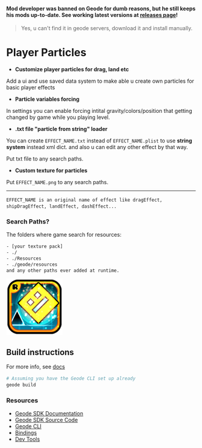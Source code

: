 #### Mod developer was banned on Geode for dumb reasons, but he still keeps his mods up-to-date. See working latest versions at [releases page](/releases)!
> Yes, u can't find it in geode servers, download it and install manually.

# Player Particles

- __Customize player particles for drag, land etc__

Add a ui and use saved data system to make able u create own particles for basic player effects

- __Particle variables forcing__

In settings you can enable forcing intital gravity/colors/position that getting changed by game while you playing level.

- __.txt file "particle from string" loader__

You can create `EFFECT_NAME.`<cy>`txt`</c> instead of `EFFECT_NAME.plist` to use **string system** instead xml dict. and also u can edit any other effect by that way.

Put txt file to any search paths.

- __Custom texture for particles__

Put `EFFECT_NAME.`<cy>`png`</c> to any search paths.

---

`EFFECT_NAME is an original name of effect like dragEffect, shipDragEffect, landEffect, dashEffect...`

### Search Paths?
The folders where game search for resources:
```
- [your texture pack]
- ./
- ./Resources
- ./geode/resources
and any other paths ever added at runtime.
```


<img src="logo.png" width="150" alt="the mod's logo" />

## Build instructions
For more info, see [docs](https://docs.geode-sdk.org/getting-started/create-mod#build)
```sh
# Assuming you have the Geode CLI set up already
geode build
```

### Resources
* [Geode SDK Documentation](https://docs.geode-sdk.org/)
* [Geode SDK Source Code](https://github.com/geode-sdk/geode/)
* [Geode CLI](https://github.com/geode-sdk/cli)
* [Bindings](https://github.com/geode-sdk/bindings/)
* [Dev Tools](https://github.com/geode-sdk/DevTools)
